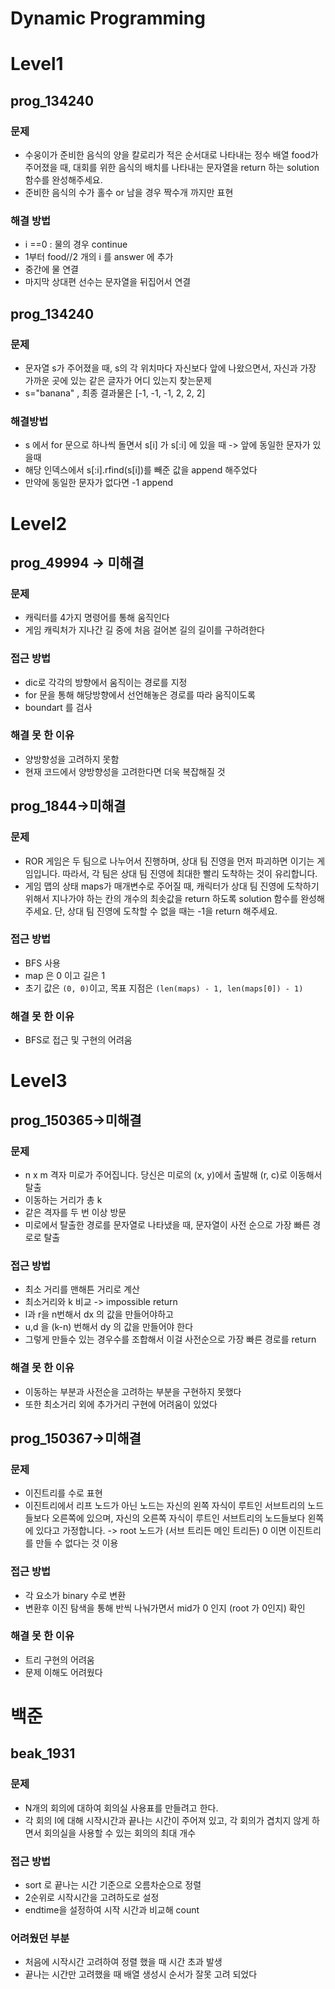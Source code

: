 # Dynamic Programming

# Level1

## prog_134240

### 문제
- 수웅이가 준비한 음식의 양을 칼로리가 적은 순서대로 나타내는 정수 배열 food가 주어졌을 때, 대회를 위한 음식의 배치를 나타내는 문자열을 return 하는 solution 함수를 완성해주세요.
- 준비한 음식의 수가 홀수 or 남을 경우 짝수개 까지만 표현

### 해결 방법
- i ==0 : 물의 경우 continue
- 1부터 food//2 개의 i 를 answer 에 추가
- 중간에 물 연결
- 마지막 상대편 선수는 문자열을 뒤집어서 연결

## prog_134240

### 문제
- 문자열 s가 주어졌을 때, s의 각 위치마다 자신보다 앞에 나왔으면서, 자신과 가장 가까운 곳에 있는 같은 글자가 어디 있는지 찾는문제
- s="banana" , 최종 결과물은 [-1, -1, -1, 2, 2, 2]

### 해결방법
- s 에서 for 문으로 하나씩 돌면서 s[i] 가 s[:i] 에 있을 때 -> 앞에 동일한 문자가 있을때
- 해당 인덱스에서 s[:i].rfind(s[i])를 빼준 값을 append 해주었다
- 만약에 동일한 문자가 없다면 -1 append

# Level2

## prog_49994 -> 미해결

### 문제
- 캐릭터를 4가지 명령어를 통해 움직인다
- 게임 캐릭처가 지나간 길 중에 처음 걸어본 길의 길이를 구하려한다

### 접근 방법
- dic로 각각의 방향에서 움직이는 경로를 지정
- for 문을 통해 해당방향에서 선언해놓은 경로를 따라 움직이도록
- boundart 를 검사

### 해결 못 한 이유
- 양방향성을 고려하지 못함
- 현재 코드에서 양방향성을 고려한다면 더욱 복잡해질 것

## prog_1844->미해결

### 문제
- ROR 게임은 두 팀으로 나누어서 진행하며, 상대 팀 진영을 먼저 파괴하면 이기는 게임입니다. 따라서, 각 팀은 상대 팀 진영에 최대한 빨리 도착하는 것이 유리합니다.
- 게임 맵의 상태 maps가 매개변수로 주어질 때, 캐릭터가 상대 팀 진영에 도착하기 위해서 지나가야 하는 칸의 개수의 최솟값을 return 하도록 solution 함수를 완성해주세요. 단, 상대 팀 진영에 도착할 수 없을 때는 -1을 return 해주세요.


### 접근 방법
- BFS 사용
- map 은 0 이고 길은 1
- 초기 값은 `(0, 0)`이고, 목표 지점은 `(len(maps) - 1, len(maps[0]) - 1)`

### 해결 못 한 이유
- BFS로 접근 및 구현의 어려움

# Level3

## prog_150365->미해결

### 문제
- n x m 격자 미로가 주어집니다. 당신은 미로의 (x, y)에서 출발해 (r, c)로 이동해서 탈출
- 이동하는 거리가 총 k
- 같은 격자를 두 번 이상 방문
- 미로에서 탈출한 경로를 문자열로 나타냈을 때, 문자열이 사전 순으로 가장 빠른 경로로 탈출

### 접근 방법
- 최소 거리를 맨해튼 거리로 계산
- 최소거리와 k 비교 -> impossible return
- l과 r을 n번해서 dx 의 값을 만들어야하고 
- u,d 을 (k-n) 번해서 dy 의 값을 만들어야 한다
- 그렇게 만들수 있는 경우수를 조합해서 이걸 사전순으로 가장 빠른 경로를 return 

### 해결 못 한 이유
- 이동하는 부분과 사전순을 고려하는 부분을 구현하지 못했다
- 또한 최소거리 외에 추가거리 구현에 어려움이 있었다

## prog_150367->미해결

### 문제
- 이진트리를 수로 표현
- 이진트리에서 리프 노드가 아닌 노드는 자신의 왼쪽 자식이 루트인 서브트리의 노드들보다 오른쪽에 있으며, 자신의 오른쪽 자식이 루트인 서브트리의 노드들보다 왼쪽에 있다고 가정합니다.
-> root 노드가 (서브 트리든 메인 트리든) 0 이면 이진트리를 만들 수 없다는 것 이용

### 접근 방법
- 각 요소가 binary 수로 변환
- 변환후 이진 탐색을 통해 반씩 나눠가면서 mid가 0 인지 (root 가 0인지) 확인

### 해결 못 한 이유
- 트리 구현의 어려움
- 문제 이해도 어려웠다

# 백준

## beak_1931

### 문제
 - N개의 회의에 대하여 회의실 사용표를 만들려고 한다.
 - 각 회의 I에 대해 시작시간과 끝나는 시간이 주어져 있고, 각 회의가 겹치지 않게 하면서 회의실을 사용할 수 있는 회의의 최대 개수

### 접근 방법
- sort 로 끝나는 시간 기준으로 오름차순으로 정렬
- 2순위로 시작시간을 고려하도로 설정
- endtime을 설정하여 시작 시간과 비교해 count

### 어려웠던 부분
- 처음에 시작시간 고려하여 정렬 했을 때 시간 초과 발생
- 끝나는 시간만 고려했을 때 배열 생성시 순서가 잘못 고려 되었다